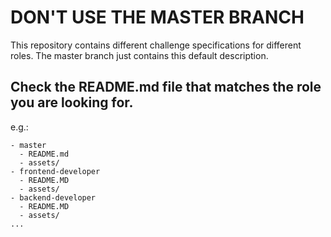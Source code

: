 # DON'T USE THE MASTER BRANCH
This repository contains different challenge specifications for different roles. The master branch just contains this default description.

## Check the README.md file that matches the role you are looking for.
e.g.:
```
- master
  - README.md
  - assets/ 
- frontend-developer
  - README.MD
  - assets/
- backend-developer
  - README.MD
  - assets/
...
```
